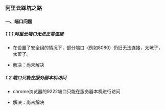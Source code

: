 ### 阿里云踩坑之路

#### 一、端口问题

##### 1.1.1 阿里云端口无法正常连接

- 在设置了安全组的情况下，部分端口（例如8080）仍旧无法连接，~~太坑了~~，太菜了。

- 解决：尚未解决

##### 1.2 端口只能在服务器本机访问

- chrome浏览器的9222端口只能在服务器本机进行访问

- 解决：尚未解决
